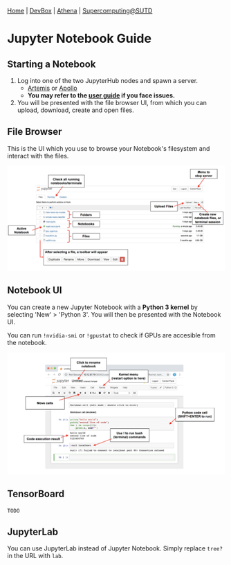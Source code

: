 [Home](README.md) | [DevBox](devbox.md) | [Athena](athena.md) | [Supercomputing@SUTD](https://computing.sutd.edu.sg/)

# Jupyter Notebook Guide

## Starting a Notebook

1. Log into one of the two JupyterHub nodes and spawn a server.
    * [Artemis](http://10.16.74.79:30001/hub/login) or [Apollo](http://10.16.74.79:30001/hub/login)
    * **You may refer to the [user guide](bit.ly/sutddevbox) if you face issues.**
2. You will be presented with the file browser UI, from which you can upload, download, create and open files. 

## File Browser

This is the UI which you use to browse your Notebook's filesystem and interact with the files.

![browser](images/jupyter_browser.jpg)

## Notebook UI

You can create a new Jupyter Notebook with a **Python 3 kernel** by selecting 'New' > 'Python 3'. You will then be presented with the Notebook UI. 

You can run `!nvidia-smi` or `!gpustat` to check if GPUs are accesible from the notebook.

![notebook](images/jupyter_notebook.jpg)

## TensorBoard

```
TODO
```

## JupyterLab

You can use JupyterLab instead of Jupyter Notebook. Simply replace `tree?` in the URL with `lab`.

